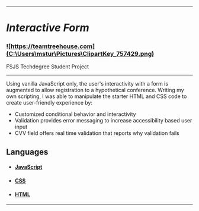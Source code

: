 ------

# *Interactive Form*

### ![https://teamtreehouse.com](C:\Users\mstur\Pictures\ClipartKey_757429.png)

FSJS Techdegree Student Project

------



Using vanilla JavaScript only, the user's interactivity with a form is augmented to allow registration to a hypothetical conference.  Writing my own scripting, I was able to manipulate the starter HTML and CSS code to create user-friendly experience by:



- Customized conditional behavior and interactivity
- Validation provides error messaging to increase accessibility based user input
- CVV field offers real time validation that reports why validation fails



## Languages

- #### [JavaScript](https://developer.mozilla.org/en-US/docs/Web/JavaScript)

- #### [CSS](https://developer.mozilla.org/en-US/docs/Web/CSS)

- #### [HTML](https://developer.mozilla.org/en-US/docs/Web/HTML)

------

[^Treehouse Logo. 29 May 2021. Used by Treehouse Full Stack JavaScript student Matthew S. Turner]: Treehouse Logo


